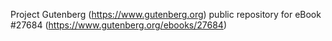 Project Gutenberg (https://www.gutenberg.org) public repository for eBook #27684 (https://www.gutenberg.org/ebooks/27684)
